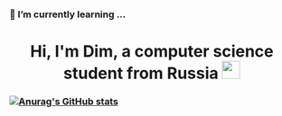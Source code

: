 ### 🔭 I’m currently learning ...
### <h1 align="center">Hi, I'm Dim, a computer science student from Russia <img src="https://github.com/blackcater/blackcater/raw/main/images/Hi.gif" height="32"/></h1>


### [![Anurag's GitHub stats](https://github-readme-stats.vercel.app/api?username=Goodvin013)](https://github.com/Goodvin013/github-readme-stats)


<!--
**Goodvin013/Goodvin013** is a ✨ _special_ ✨ repository because its `README.md` (this file) appears on your GitHub profile.

Here are some ideas to get you started:

- 🔭 I’m currently working on ...
- 🌱 I’m currently learning ...
- 👯 I’m looking to collaborate on ...
- 🤔 I’m looking for help with ...
- 💬 Ask me about ...
- 📫 How to reach me: ...
- 😄 Pronouns: ...
- ⚡ Fun fact: ...
-->
